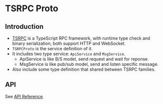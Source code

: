 # TSRPC Proto

## Introduction
- [TSRPC](https://github.com/k8w/tsrpc) is a TypeScript RPC framework, with runtime type check and binary serialization, both support HTTP and WebSocket.
- `TSRPCProto` is the service definition of it.
- It includes two type service: `ApiService` and `MsgService`.
    - ApiService is like B/S model, send request and wait for reponse.
    - MsgService is like pub/sub model, send and listen specific message.
- Also include some type definition that shared between TSRPC families.

## API
See [API Reference](./docs/api/tsrpc-proto.md).